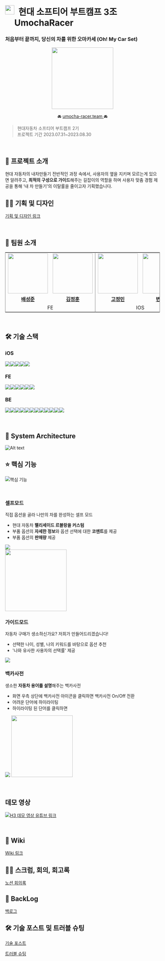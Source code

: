 # <div style="display:flex;"><img width=30 src="https://github.com/softeerbootcamp-2nd/H3-UmochaRacer/assets/97653343/018081b6-63e5-433f-afaf-95fc6e822818"></p>&nbsp; 현대 소프티어 부트캠프 3조 UmochaRacer</div>

### **처음부터 끝까지, 당신의 차를 위한 오마카세 (Oh! My Car Set)**

<p align="center"><img width=200 src="https://github.com/softeerbootcamp-2nd/H3-UmochaRacer/assets/97653343/018081b6-63e5-433f-afaf-95fc6e822818"></p>

<p align="center">🚘
<a href="http://umocha-racer.team/"> umocha-racer.team </a>
🚘</p>


> 현대자동차 소프티어 부트캠프 2기<br>
> 프로젝트 기간 2023.07.31~2023.08.30

<br>

## 📖 프로젝트 소개
현대 자동차의 내차만들기 전반적인 과정 속에서, 사용자의 옆을 지키며 모르는게 있으면 알려주고, **최적의 구성으로 가이드**해주는 길잡이의 역할을 하며 사용자 맞춤 경험 제공을 통해 ‘내 차 만들기'의 이탈률을 줄이고자 기획했습니다.
<br>
## 👩‍🎨 기획 및 디자인

[기획 및 디자인 링크](https://www.figma.com/file/aTK27d8JGjSAp8qttQSwgy/Oh%2C-my-car-set_Handoff?type=design&node-id=0-1&mode=design&t=dQfXEfryUoqLUiNQ-0)

<br>

## 👦 팀원 소개
<table style="border: 0.5px solid gray">
 <tr>
    <td align="center"><a href="https://github.com/westofsky"><img src="https://avatars.githubusercontent.com/westofsky" width="130px;" alt=""></td>
    <td align="center" style="border-right : 0.5px solid gray"><a href="https://github.com/JungHun98"><img src="https://avatars.githubusercontent.com/JungHun98" width="130px;" alt=""></td>
    <td align="center"><a href="https://github.com/eigen98"><img src="https://avatars.githubusercontent.com/eigen98" width="130px;" alt=""></td>
    <td align="center" style="border-right : 0.5px solid gray"><a href="https://github.com/sangyeon3"><img src="https://avatars.githubusercontent.com/sangyeon3" width="130px;" alt=""></td>
    <td align="center"><a href="https://github.com/SEONMl"><img src="https://avatars.githubusercontent.com/SEONMl" width="130px;" alt=""></td>
    <td align="center"><a href="https://github.com/jjy0709"><img src="https://avatars.githubusercontent.com/jjy0709" width="130px;" alt=""></td>
  </tr>
  <tr>
    <td align="center"><a href="https://github.com/westofsky"><b>배성준</b></td>
    <td align="center"style="border-right : 0.5px solid gray"><a href="https://github.com/JungHun98" ><b>김정훈</b></td>
    <td align="center"><a href="https://github.com/eigen98"><b>고정민</b></td>
    <td align="center" style="border-right : 0.5px solid gray"><a href="https://github.com/sangyeon3"><b>변상연</b></td>
    <td align="center"><a href="https://github.com/SEONMl"><b>박선미</b></td>
    <td align="center" style="border-right : 0.5px solid gray"><a href="https://github.com/jjy0709" ><b>정지영</b></td>
  </tr>

  <tr>
    <td align = "center" colspan = "2" style="border-right : 0.5px solid gray">FE</td>
    <td align = "center" colspan = "2" style="border-right : 0.5px solid gray">IOS</td>
    <td align = "center" colspan = "2">BE</td>
  </tr>
</table>
<br/>


## 🛠️ 기술 스택

### iOS

<div style="display:flex;">
<img src="https://img.shields.io/badge/swift-F05138?style=flat&logo=swift&logoColor=white">
<img src="https://img.shields.io/badge/uikit-2396F3?style=flat&logo=uikit&logoColor=white">
<img src="https://img.shields.io/badge/combine-F05138?style=flat&logo=swift&logoColor=white">
<img src="https://img.shields.io/badge/MVVM-F05138?style=flat&logo=swift&logoColor=white">
<img src="https://img.shields.io/badge/CleanArchitectu-F05138?style=flat&logo=swift&logoColor=white">
</div>

### FE
<div style="display:flex;">
<img src="https://img.shields.io/badge/Vite-646CFF?style=flat&logo=vite&logoColor=white">
<img src="https://img.shields.io/badge/React-61DAFB?style=flat&logo=React&logoColor=white">
 <img src="https://img.shields.io/badge/TypeScript-3178C6?style=flat&logo=TypeScript&logoColor=white"/>
<img src="https://img.shields.io/badge/Styled Components-DB7093?style=flat&logo=styledcomponents&logoColor=white">
<img src="https://img.shields.io/badge/Prettier-F7B93E?style=flat&logo=prettier&logoColor=white">
<img src="https://img.shields.io/badge/Eslint-4B32C3?style=flat&logo=eslint&logoColor=white">
</div>

### BE

<div style="display:flex;">
<img src="https://img.shields.io/badge/springboot-6DB33F?style=flat&logo=springboot&logoColor=white">
<img src="https://img.shields.io/badge/spring data jdbc-6DB33F?style=flat&logo=spring&logoColor=white">
<img src="https://img.shields.io/badge/s3-569A31?style=flat&logo=amazons3&logoColor=white">
<img src="https://img.shields.io/badge/ec2-FF9900?style=flat&logo=amazonec2&logoColor=white">
<img src="https://img.shields.io/badge/code deploy-00AA12?style=flat&lo&logoColor=white">
<img src="https://img.shields.io/badge/mysql-4479A1?style=flat&logo=mysql&logoColor=white">
<img src="https://img.shields.io/badge/redis-DC382D?style=flat&logo=redis&logoColor=white">
<img src="https://img.shields.io/badge/java-007396?style=flat&logo=java&logoColor=white">
<img src="https://img.shields.io/badge/docker-2496ED?style=flat&logo=docker&logoColor=white">
<img src="https://img.shields.io/badge/nginx-009639?style=flat&logo=nginx&logoColor=white">
<img src="https://img.shields.io/badge/github actions-2088FF?style=flat&logo=githubactions&logoColor=white">
<img src="https://img.shields.io/badge/swagger-85EA2D?style=flat&logo=swagger&logoColor=black">
</div>

<br/>
<br/>


## 🧱 System Architecture
![Alt text](https://user-images.githubusercontent.com/75351686/263621613-8b4c3096-31ae-4f21-94ab-963c0482823d.png)



## ⭐️ 핵심 기능
![핵심 기능](https://user-images.githubusercontent.com/75351686/263622046-716e37b3-b333-4baf-bdfc-d7a5c078aac0.png)

<br>

### <b>셀프모드</b>
직접 옵션을 골라 나만의 차를 완성하는 셀프 모드
- 현대 자동차 **팰리세이드 르블랑을 커스텀**
- 부품 옵션의 **자세한 정보**와 옵션 선택에 대한 **코멘트**를 제공
- 부품 옵션의 **판매량** 제공

<img src ="https://im3.ezgif.com/tmp/ezgif-3-61cf710840.gif">
<br />
<img width = "200px;" src = "https://im3.ezgif.com/tmp/ezgif-3-cb671eeb40.gif">

<br>

### <b>가이드모드</b>
자동차 구매가 생소하신가요? 저희가 만들어드리겠습니다!
- 선택한 나이, 성별, 나의 키워드를 바탕으로 옵션 추천
- '나와 유사한 사용자의 선택률' 제공

<img src = "https://im3.ezgif.com/tmp/ezgif-3-e29cc98608.gif">

<br>

### <b>백카사전</b>
생소한 **자동차 용어를 설명**해주는 백카사전
- 화면 우측 상단에 백카사전 아이콘을 클릭하면 백카사전 On/Off 전환
- 어려운 단어에 하이라이팅
- 하이라이팅 된 단어를 클릭하면 

<img src="https://im3.ezgif.com/tmp/ezgif-3-b0d29b1c1a.gif">
<img width="200px;" src = "https://im3.ezgif.com/tmp/ezgif-3-6265fc830a.gif">

<br/>

<br>
<br>

## 데모 영상
[![H3 데모 영상 유튜브 링크](https://img.youtube.com/vi/mN9wjPd5lsA/0.jpg)](https://www.youtube.com/watch?v=mN9wjPd5lsA&ab_channel=%EA%B9%80%EC%A0%95%ED%9B%88)

<br/>

## 📖 Wiki

[Wiki 링크](https://github.com/softeerbootcamp-2nd/H3-UmochaRacer/wiki)


## 👨‍💻 스크럼, 회의, 회고록

[노션 회의록](https://coral-mice-402.notion.site/a723fd11e9a04cc6ae582012c8381e70?v=0dbfc16570224d7e8f0cf5d77c053e4d&pvs=4)

## 🧚 BackLog

[백로그](https://www.notion.so/c1da1c14138a4ed49d61c288c015305d?pvs=4)


## 🛠️ 기술 포스트 및 트러블 슈팅

[기술 포스트](https://www.notion.so/994c1ced0e9948cfb266d82a588996bc?pvs=4)

[트러블 슈팅](https://www.notion.so/2eac0487e6964295b20550e19f96f40a?pvs=4)

